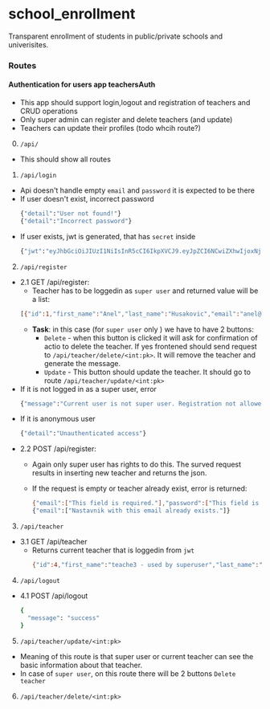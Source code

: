 # school_enrollment
Transparent enrollment of students in public/private schools and univerisites.

### Routes
#### Authentication for users app teachersAuth
- This app should support login,logout and registration of teachers and CRUD operations
- Only super admin can register and delete teachers (and update)
- Teachers can update their profiles (todo whcih route?)
0. `/api/`
  - This should show all routes
1. `/api/login`
  - Api doesn't handle empty `email` and `password` it is expected to be there
  - If user doesn't exist, incorrect password
    ```bash
    {"detail":"User not found!"}
    {"detail":"Incorrect password"}
    ```
  - If user exists, jwt is generated, that has `secret` inside
    ```bash
    {"jwt":"eyJhbGciOiJIUzI1NiIsInR5cCI6IkpXVCJ9.eyJpZCI6NCwiZXhwIjoxNjcyNjgwOTgwLCJpYXQiOjE2NzI2NzczODB9.tPi6xBw0SxuNFPKjATQiucoF4mrxKVedlAsrpaiFDTQ"}
    ```
2. `/api/register`

  - 2.1 GET /api/register:
    - Teacher has to be loggedin as `super user` and returned value will be a list:
    ```bash
    [{"id":1,"first_name":"Anel","last_name":"Husakovic","email":"anel@eacon.ba"},{"id":4,"first_name":"teache3 - used by superuser","last_name":"","email":"t3@t"},{"id":2,"first_name":"teacher1","last_name":"","email":"teacher1@t"},{"id":3,"first_name":"teacher2","last_name":"","email":"teacher2@t"}]
    ```
    - **Task**: in this case (for `super user` only ) we have to have 2 buttons:
      - `Delete` - when this button is clicked it will ask for confirmation of actio
                   to delete the teacher. If yes frontened should send request to
                   `/api/teacher/delete/<int:pk>`.
                   It will remove the teacher and generate the message.
      - `Update` - This button should update the teacher. It should go to route
                   `/api/teacher/update/<int:pk>`
  - If it is not logged in as a super user, error
    ```bash
    {"message":"Current user is not super user. Registration not allowed!"}
    ```
  - If it is anonymous user
    ```bash
    {"detail":"Unauthenticated access"}
    ```
  - 2.2 POST /api/register:
    - Again only super user has rights to do this.
      The surved request results in inserting new teacher and returns the json.

    - If the request is empty or teacher already exist, error is returned:
      ```bash
      {"email":["This field is required."],"password":["This field is required."]}
      {"email":["Nastavnik with this email already exists."]}
      ```

3. `/api/teacher`
  - 3.1 GET /api/teacher
    - Returns current teacher that is loggedin from `jwt`
      ```bash
      {"id":4,"first_name":"teache3 - used by superuser","last_name":"","email":"t3@t"}
      ```

4. `/api/logout`
  - 4.1 POST /api/logout
    ```bash
    {
      "message": "success"
    }
    ```
5. `/api/teacher/update/<int:pk>`
  - Meaning of this route is that super user or current teacher can see the basic
    information about that teacher.
  - In case of `super user`, on this route there will be 2 buttons `Delete teacher`

6. `/api/teacher/delete/<int:pk>`
